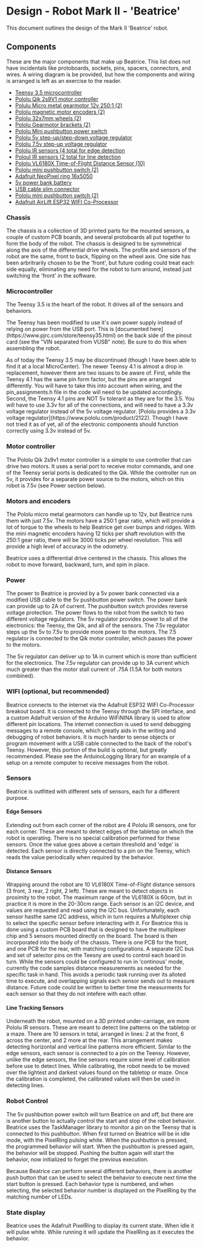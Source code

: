 # Design - Robot Mark II - 'Beatrice'

This document outlines the design of the Mark II 'Beatrice' robot.

## Components

<p>These are the major components that make up Beatrice. This list does not have incidentals like protoboards, sockets, pins,
spacers, connectors, and wires. A wiring diagram is be provided, but how the components and wiring is arranged is left as
an exercise to the reader.</p>

- [Teensy 3.5 microcontroller](https://www.pjrc.com/store/teensy35.html)
- [Pololu Qik 2s9V1 motor controller](https://www.pololu.com/product/1110)
- [Polulu Micro metal gearmotor 12v 250:1 (2)](https://www.pololu.com/product/3055)
- [Pololu magnetic motor encoders (2)](pololu.com/product/2598)
- [Pololu 32x7mm wheels (2)](https://www.pololu.com/product/1087)
- [Pololu Gearmotor brackets (2)](https://www.pololu.com/product/1089)
- [Pololu Mini pushbutton power switch](https://www.pololu.com/product/2808)
- [Pololu 5v step-up/step-down voltage regulator](https://www.pololu.com/product/2119)
- [Pololu 7.5v step-up voltage regulator](https://www.pololu.com/product/4014)
- [Pololu IR sensors (4 total for edge detection](https://www.pololu.com/product/2459)
- [Poloul IR sensors (2 total for line detection](https://www.pololu.com/product/961)
- [Pololu VL6180X Time-of-Flight Distance Sensor (10)](https://www.pololu.com/product/2489)
- [Pololu mini pushbutton switch (2)](https://www.pololu.com/product/1400)
- [Adafruit NeoPixel ring 16x5050](https://www.adafruit.com/product/2855)
- [5v power bank battery](https://www.amazon.com/gp/product/B07K6HJTK2)
- [USB cable slim connector](https://www.amazon.com/gp/product/B01MZ8RA3A)
- [Pololu mini pushbutton switch (2)](https://www.pololu.com/product/1400)
- [Adafruit AirLift ESP32 WIFI Co-Processor](https://www.adafruit.com/product/4201)

### Chassis

<p>The chassis is a collection of 3D printed parts for the mounted sensors, a couple of custom PCB boards, and several protoboards
  all put together to form the body of the robot. The chassis is designed to be symmetrical along the axis of the differential drive
  wheels. The profile and sensors of the robot are the same, front to back, flipping on the wheel axis. One side has been arbritrarily
  chosen to be the 'front', but future coding could treat each side equally, eliminating any need for the robot to turn around,
  instead just switching the 'front' in the software.</p>
  
### Microcontroller

<p>The Teensy 3.5 is the heart of the robot. It drives all of the sensors and behaviors.</p>
<p>The Teensy has been modified to use it's own power supply instead of relying on power from the USB port. This is [documented
  here](https://www.pjrc.com/store/teensy35.html) on the back side of the pinout card (see the "VIN separated from VUSB" note). 
  Be sure to do this when assembling the robot.</p>
<p>As of today the Teensy 3.5 may be discontinued (though I have been able to find it at a local MicroCenter). The newer
  Teensy 4.1 is almost a drop in replacement, however there are two issues to be aware of. First, while the Teensy 4.1 has the
  same pin form factor, but the pins are arranged differently. You will have to take this into account when wiring, and the 
  pin_assignments.h file in the code will need to be updated accordingly. Second, the Teensy 4.1 pins are NOT 5v tolerant as 
  they are for the 3.5. You will have to use 3.3v for all of the connections, and will need to have a 3.3v voltage regulator
  instead of the 5v voltage regulator. [Pololu provides a 3.3v voltage regulator](https://www.pololu.com/product/2122).
  Though I have not tried it as of yet, all of the electronic components should function correctly using 3.3v instead of 5v.</p>

### Motor controller

<p>The Pololu Qik 2s9v1 motor controller is a simple to use controller that can drive two motors. It uses a serial port to
  receive motor commands, and one of the Teensy serial ports is dedicated to the Qik. While the controller run on 5v,
  it provides for a separate power source to the motors, which on this robot is 7.5v (see Power section below).</p>

### Motors and encoders

<p>The Pololu micro metal gearmotors can handle up to 12v, but Beatrice runs them with just 7.5v. The motors have a 250:1
gear ratio, which will provide a lot of torque to the wheels to help Beatrice get over bumps and ridges. With the mini 
magnetic encoders having 12 ticks per shaft revolution with the 250:1 gear ratio, there will be 3000 ticks per wheel
revolution. This will provide a high level of accuracy in the odometry.</p>
<p>Beatrice uses a differential drive centered in the chassis. This allows the robot to move forward, backward, turn, and
  spin in place.</p>

### Power

<p>The power to Beatrice is provied by a 5v power bank connected via a modified USB cable to the 5v pushbutton power switch.
The power bank can provide up to 2A of current. The pushbutton switch provides reverse voltage protection. The power flows to
the robot from the switch to two different voltage regulators. The 5v regulator provides power to all of the electronics:
the Teensy, the Qik, and all of the sensors. The 7.5v regulator steps up the 5v to 7.5v to provide more power to the motors.
The 7.5 regulator is connected to the Qik motor controller, which passes the power to the motors.</p>
<p>The 5v regulator can deliver up to 1A in current which is more than sufficient for the electronics. The 7.5v regulator
can provide up to 3A current which much greater than the motor stall current of .75A (1.5A for both motors combined).</p>

### WIFI (optional, but recommended)

<p>Beatrice connects to the internet via the Adafruit ESP32 WIFI Co-Processor breakout board. It is connected to the Teensy
  through the SPI interface, and a custom Adafruit version of the Arduino WiFiNINA library is used to allow different pin
  locations. The internet connection is used to send debugging messages to a remote console, which greatly aids in the
  writing and debugging of robot behaviors. It is much harder to sense objects or program movement with a USB cable
  connected to the back of the robot's Teensy. However, this portion of the build is optional, but greatly recommended.
  Please see the ArduinoLogging library for an example of a setup on a remote computer to receive messages from the robot.</p>

### Sensors

<p>Beatrice is outfitted with different sets of sensors, each for a different purpose.</p>

#### Edge Sensors

<p>Extending out from each corner of the robot are 4 Pololu IR sensors, one for each corner. These are meant to detect
  edges of the tabletop on which the robot is operating. There is no special calibration performed for these sensors.
  Once the value goes above a certain threshold and 'edge' is detected. Each sensor is directly connected to a pin on
  the Teensy, which reads the value periodically when required by the behavior.</p>

#### Distance Sensors

<p>Wrapping around the robot are 10 VL6180X Time-of-Flight distance sensors (3 front, 3 rear, 2 right, 2 left). These
  are meant to detect objects in proximity to the robot. The maximum range of the VL6180X is 60cm, but in practice it
  is more in the 20-30cm range. Each sensor is an I2C device, and values are requested and read using the I2C bus.
  Unfortunately, each sensor hasthe same I2C address, which in turn requires a Multiplexer chip to select the specific
  sensor before interacting with it. For Beatrice this is done using a custom PCB board that is designed to have the
  multiplexer chip and 5 sensors mounted directly on the board. The board is then incorporated into the body of
  the chassis. There is one PCB for the front, and one PCB for the rear, with matching configurations. A separate
  I2C bus and set of selector pins on the Teesny are used to control each board in turn. While the sensors could be
  configured to run in 'continous' mode, currently the code samples distance measurements as needed for the specific
  task in hand. This avoids a periodic task running over its alloted time to execute, and overlapping signals each
  sensor sends out to measure distance. Future code could be written to better time the measurments for each
  sensor so that they do not intefere with each other.</p>

#### Line Tracking Sensors

<p>Underneath the robot, mounted on a 3D printed under-carriage, are more Pololu IR sensors. These are meant to detect
  line patterns on the tabletop or a maze. There are 10 sensors in total, arranged in lines: 2 at the front, 6 across
  the center, and 2 more at the rear. This arrangement makes detecting horizontal and vertical line patterns more
  efficient. Similar to the edge sensors, each sensor is connected to a pin on the Teensy. However, unlike the edge
  sensors, the line sensors require some level of calibration before use to detect lines. While calibrating, the robot
  needs to be moved over the lightest and darkest values found on the tabletop or maze. Once the calibration is completed,
  the calibrated values will then be used in detecting lines.</p>

### Robot Control

<p>The 5v pushbutton power switch will turn Beatrice on and off, but there are is another button to actually control
  the start and stop of the robot behavior. Beatrice uses the TaskManager library to monitor a pin on the Teensy that
  is connected to this pushbutton. When first turned on Beatrice will be in idle mode, with the PixelRing pulsing white.
  When the pushbutton is pressed, the programmed behavior will start. When the pushbutton is pressed again, the behavior
  will be stopped. Pushing the button again will start the behavior, now initialized to forget the previous execution.</p>
<p>Because Beatrice can perform several different behaviors, there is another push button that can be used to select the
  behavior to execute next time the start button is pressed. Each behavior type is numbered, and when selecting, the
  selected behavior number is displayed on the PixelRing by the matching number of LEDs.</p>
  
### State display

<p>Beatrice uses the Adafruit PixelRing to display its current state. When idle it will pulse white. While running it will
  update the PixelRing as it executes the behavior.
